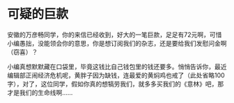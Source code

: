 # 可疑的巨款

安徽的万彦畅同学，你的来信已经收到，好大的一笔巨款，足足有72元啊，可惜小编愚拙，没能领会你的意思，你是想订阅我们的杂志，还是要给我们发慰问金啊（窃喜）？ 

小编真想默默藏在口袋里，毕竟这钱比自己钱包里的钱还要多。悄悄告诉你，最近编辑部正闹经济危机呢，黄胖子因为缺钱，连最爱的黄焖鸡也戒了（此处省略100字），对了，这位同学，假如你真的想犒劳我们，就多多买我们的《意林》吧，那才是我们的生命线啊……